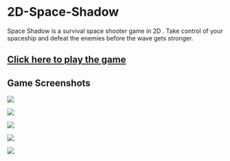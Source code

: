 # 2D-Space-Shadow
Space Shadow is a survival space shooter game in 2D . Take control of your spaceship and defeat the enemies before the wave gets stronger.

## [Click here to play the game](https://fernandoalcasan.itch.io/space-shadow)

## Game Screenshots

![](https://img.itch.zone/aW1hZ2UvMTEwNjUzMy82Mzg2MDkwLnBuZw==/original/n82ZGm.png)

![](https://img.itch.zone/aW1hZ2UvMTEwNjUzMy82Mzg2MTM5LmpwZw==/original/kUtKIq.jpg)

![](https://img.itch.zone/aW1hZ2UvMTEwNjUzMy82Mzg2MTQwLmpwZw==/original/fuX9KD.jpg)

![](https://img.itch.zone/aW1hZ2UvMTEwNjUzMy82Mzg2MTQxLmpwZw==/original/ClfFS5.jpg)

![](https://img.itch.zone/aW1hZ2UvMTEwNjUzMy82Mzg2MTQyLmpwZw==/original/30JVbz.jpg)
